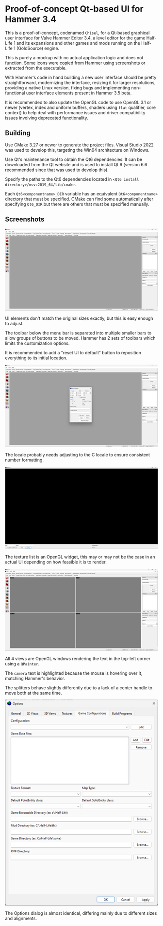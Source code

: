 # Proof-of-concept Qt-based UI for Hammer 3.4

This is a proof-of-concept, codenamed `Chisel`, for a Qt-based graphical user interface for Valve Hammer Editor 3.4, a level editor for the game Half-Life 1 and its expansions and other games and mods running on the Half-Life 1 (GoldSource) engine.

This is purely a mockup with no actual application logic and does not function. Some icons were copied from Hammer using screenshots or extracted from the executable.

With Hammer's code in hand building a new user interface should be pretty straightforward, modernizing the interface, resizing it for larger resolutions, providing a native Linux version, fixing bugs and implementing non-functional user interface elements present in Hammer 3.5 beta.

It is recommended to also update the OpenGL code to use OpenGL 3.1 or newer (vertex, index and uniform buffers, shaders using `flat` qualifier, core context) to help deal with performance issues and driver compatibility issues involving deprecated functionality.

## Building

Use CMake 3.27 or newer to generate the project files. Visual Studio 2022 was used to develop this, targeting the Win64 architecture on Windows.

Use Qt's maintenance tool to obtain the Qt6 dependencies. It can be downloaded from the Qt website and is used to install Qt 6 (version 6.6 recommended since that was used to develop this).

Specify the paths to the Qt6 dependencies located in `<Qt6 install directory>/msvc2019_64/lib/cmake`.

Each `Qt6<componentname>_DIR` variable has an equivalent `Qt6<componentname>` directory that must be specified. CMake can find some automatically after specifying `Qt6_DIR` but there are others that must be specified manually.

## Screenshots

![screenshot1](screenshots/screenshot1.png)

UI elements don't match the original sizes exactly, but this is easy enough to adjust.

The toolbar below the menu bar is separated into multiple smaller bars to allow groups of buttons to be moved. Hammer has 2 sets of toolbars which limits the customization options.

It is recommended to add a "reset UI to default" button to reposition everything to its initial location.

![screenshot2](screenshots/screenshot2.png)

The locale probably needs adjusting to the C locale to ensure consistent number formatting.

![screenshot3](screenshots/screenshot3.png)

The texture list is an OpenGL widget, this may or may not be the case in an actual UI depending on how feasible it is to render.

![screenshot4](screenshots/screenshot4.png)

All 4 views are OpenGL windows rendering the text in the top-left corner using a `QPainter`.

The `camera` text is highlighted because the mouse is hovering over it, matching Hammer's behavior.

The splitters behave slightly differently due to a lack of a center handle to move both at the same time.

![screenshot5](screenshots/screenshot5.png)

The Options dialog is almost identical, differing mainly due to different sizes and alignments.
